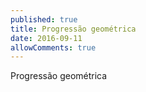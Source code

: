 ```yaml
---
published: true
title: Progressão geométrica
date: 2016-09-11
allowComments: true
---
```


Progressão geométrica
